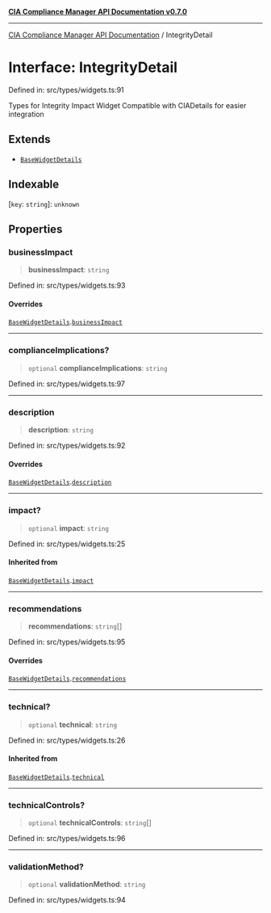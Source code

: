[**CIA Compliance Manager API Documentation v0.7.0**](../README.md)

***

[CIA Compliance Manager API Documentation](../globals.md) / IntegrityDetail

# Interface: IntegrityDetail

Defined in: src/types/widgets.ts:91

Types for Integrity Impact Widget
Compatible with CIADetails for easier integration

## Extends

- [`BaseWidgetDetails`](BaseWidgetDetails.md)

## Indexable

\[`key`: `string`\]: `unknown`

## Properties

### businessImpact

> **businessImpact**: `string`

Defined in: src/types/widgets.ts:93

#### Overrides

[`BaseWidgetDetails`](BaseWidgetDetails.md).[`businessImpact`](BaseWidgetDetails.md#businessimpact)

***

### complianceImplications?

> `optional` **complianceImplications**: `string`

Defined in: src/types/widgets.ts:97

***

### description

> **description**: `string`

Defined in: src/types/widgets.ts:92

#### Overrides

[`BaseWidgetDetails`](BaseWidgetDetails.md).[`description`](BaseWidgetDetails.md#description)

***

### impact?

> `optional` **impact**: `string`

Defined in: src/types/widgets.ts:25

#### Inherited from

[`BaseWidgetDetails`](BaseWidgetDetails.md).[`impact`](BaseWidgetDetails.md#impact)

***

### recommendations

> **recommendations**: `string`[]

Defined in: src/types/widgets.ts:95

#### Overrides

[`BaseWidgetDetails`](BaseWidgetDetails.md).[`recommendations`](BaseWidgetDetails.md#recommendations)

***

### technical?

> `optional` **technical**: `string`

Defined in: src/types/widgets.ts:26

#### Inherited from

[`BaseWidgetDetails`](BaseWidgetDetails.md).[`technical`](BaseWidgetDetails.md#technical)

***

### technicalControls?

> `optional` **technicalControls**: `string`[]

Defined in: src/types/widgets.ts:96

***

### validationMethod?

> `optional` **validationMethod**: `string`

Defined in: src/types/widgets.ts:94
